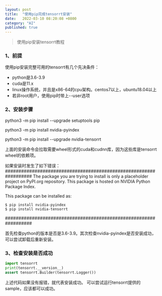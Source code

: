 ```yaml
---
layout: post
title:  "使用pip完成tensorrt安装"
date:   2022-03-10 08:20:08 +0800
category: "AI"
published: true
---
```


> 使用pip安装tensorrt教程


<!--more-->

### 1、前提
使用pip安装完整可用的tensorrt有几个先决条件：
- python是3.6-3.9
- cuda是11.x
- linux操作系统，并且是x86-64的cpu架构。centos7以上，ubuntu18.04以上
- 若非root用户，使用pip时带上--user选项
  

### 2、安装步骤
python3 -m pip install --upgrade setuptools pip

python3 -m pip install nvidia-pyindex

python3 -m pip install --upgrade nvidia-tensorrt

上面的安装命令会拉取需要wheel形式的cuda和cudnn库，因为这些库是tensorrt wheel的依赖项。

如果安装时发生了如下错误：
##################################################################
The package you are trying to install is only a placeholder project on PyPI.org repository.
This package is hosted on NVIDIA Python Package Index.

This package can be installed as:
```
$ pip install nvidia-pyindex
$ pip install nvidia-tensorrt
```
##################################################################

首先检查python的版本是否是3.6-3.9。其次检查nvidia-pyindex是否安装成功，可以尝试卸载后重新安装。


### 3、检查安装是否成功
```python
import tensorrt
print(tensorrt.__version__)
assert tensorrt.Builder(tensorrt.Logger())
```
上述代码如果没有报错，就代表安装成功。
可以尝试运行tensorrt提供的sample，应该都可以成功。




  



